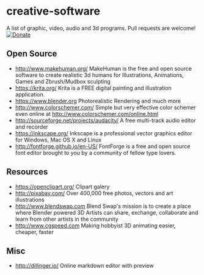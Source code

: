 # creative-software
A list of graphic, video, audio and 3d programs. Pull requests are welcome!
[![Donate](http://s-a.github.io/donate/donate.svg)](http://s-a.github.io/donate/)

## Open Source
 - http://www.makehuman.org/ MakeHuman is the free and open source software to create realistic 3d humans for Illustrations, Animations, Games and Zbrush/Mudbox sculpting
 - https://krita.org/ Krita is a FREE digital painting and illustration application.
 - https://www.blender.org Photorealistic Rendering and much more 
 - http://www.colorschemer.com/ Simple but very effective color schemer even online at http://www.colorschemer.com/online.html
 - http://sourceforge.net/projects/audacity/ A free multi-track audio editor and recorder
 - https://inkscape.org/ Inkscape is a professional vector graphics editor for Windows, Mac OS X and Linux
 - http://fontforge.github.io/en-US/ FontForge is a free and open source font editor brought to you by a community of fellow type lovers. 
 
## Resources
 - https://openclipart.org/ Clipart galery 
 - http://pixabay.com/ Over 400,000 free photos, vectors and art illustrations
 - http://www.blendswap.com Blend Swap's mission is to create a place where Blender powered 3D Artists can share, exchange, collaborate and learn from other artists in the community
 - http://www.cgspeed.com Making hobbyist 3D animating easier, cheaper, faster

## Misc
 - http://dillinger.io/ Online markdown editor with preview
